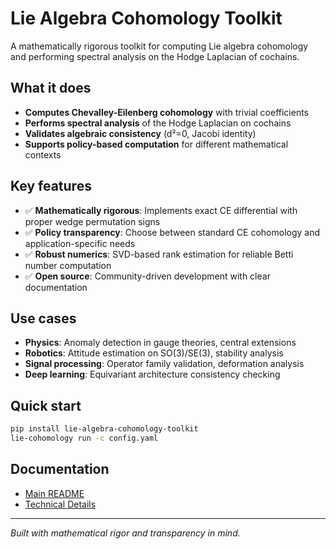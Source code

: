# Lie Algebra Cohomology Toolkit

A mathematically rigorous toolkit for computing Lie algebra cohomology and performing spectral analysis on the Hodge Laplacian of cochains.

## What it does
- **Computes Chevalley-Eilenberg cohomology** with trivial coefficients
- **Performs spectral analysis** of the Hodge Laplacian on cochains
- **Validates algebraic consistency** (d²=0, Jacobi identity)
- **Supports policy-based computation** for different mathematical contexts

## Key features
- ✅ **Mathematically rigorous**: Implements exact CE differential with proper wedge permutation signs
- ✅ **Policy transparency**: Choose between standard CE cohomology and application-specific needs
- ✅ **Robust numerics**: SVD-based rank estimation for reliable Betti number computation
- ✅ **Open source**: Community-driven development with clear documentation

## Use cases
- **Physics**: Anomaly detection in gauge theories, central extensions
- **Robotics**: Attitude estimation on SO(3)/SE(3), stability analysis
- **Signal processing**: Operator family validation, deformation analysis
- **Deep learning**: Equivariant architecture consistency checking

## Quick start
```bash
pip install lie-algebra-cohomology-toolkit
lie-cohomology run -c config.yaml
```

## Documentation
- [Main README](https://github.com/yourusername/lie-algebra-cohomology-toolkit)
- [Technical Details](https://github.com/yourusername/lie-algebra-cohomology-toolkit/blob/main/BUILT_AND_ROADMAP.md)

---
*Built with mathematical rigor and transparency in mind.*
